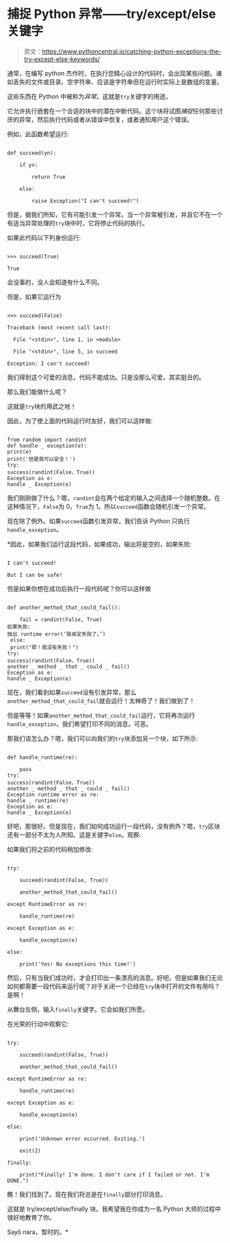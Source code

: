 # 捕捉 Python 异常——try/except/else 关键字

> 原文：<https://www.pythoncentral.io/catching-python-exceptions-the-try-except-else-keywords/>

通常，在编写 python 杰作时，在执行您精心设计的代码时，会出现某些问题。诸如丢失的文件或目录、空字符串、应该是字符串但在运行时实际上是数组的变量。

这些东西在 Python 中被称为*异常*。这就是`try`关键字的用途。

它允许执行嵌套在一个合适的块中的潜在中断代码。这个块将试图*捕捉*任何那些讨厌的异常，然后执行代码或者从错误中恢复，或者通知用户这个错误。

例如，此函数希望运行:

```

def succeed(yn):

    if yn:

        return True

    else:

        raise Exception("I can't succeed!")

```

但是，据我们所知，它有可能引发一个异常。当一个异常被引发，并且它不在一个有适当异常处理的`try`块中时，它将停止代码的执行。

如果此代码以下列身份运行:

```

>>> succeed(True)

True

```

会没事的，没人会知道有什么不同。

但是，如果它运行为

```

>>> succeed(False)

Traceback (most recent call last):

  File "<stdin>", line 1, in <module>

  File "<stdin>", line 5, in succeed

Exception: I can't succeed!

```

我们得到这个可爱的消息，代码不能成功。只是没那么可爱。其实挺丑的。

那么我们能做什么呢？

这就是`try`块的用武之地！

因此，为了使上面的代码运行时友好，我们可以这样做:

```

from random import randint
def handle _ exception(e):
print(e)
print('但是我可以安全！')
try:
success(randint(False，True))
Exception as e:
handle _ Exception(e)

```

我们刚刚做了什么？嗯，`randint`会在两个给定的输入之间选择一个随机整数。在这种情况下，`False`为 0，`True`为 1。所以`succeed`函数会随机引发一个异常。

现在除了例外。如果`succeed`函数引发异常，我们告诉 Python 只执行`handle_exception`*。*

 *因此，如果我们运行这段代码，如果成功，输出将是空的，如果失败:

```

I can't succeed!

But I can be safe!

```

但是如果你想在成功后执行一段代码呢？你可以这样做

```

def another_method_that_could_fail():

    fail = randint(False, True)
如果失败:
抛出 runtime error(‘我肯定失败了。’)
 else: 
 print("耶！我没有失败！")
try:
success(randint(False，True))
another _ method _ that _ could _ fail()
Exception as e:
handle _ Exception(e)

```

现在，我们看到如果`succeed`没有引发异常，那么`another_method_that_could_fail`就会运行！太神奇了！我们做到了！

但是等等！如果`another_method_that_could_fail`运行，它将再次运行`handle_exception`，我们希望打印不同的消息。可恶。

那我们该怎么办？嗯，我们可以向我们的`try`块添加另一个块，如下所示:

```

def handle_runtime(re):

    pass
try:
success(randint(False，True))
another _ method _ that _ could _ fail()
Exception runtime error as re:
handle _ runtime(re)
Exception as e:
handle _ Exception(e)

```

好吧，那很好。但是现在，我们如何成功运行一段代码，没有例外？嗯，`try`区块还有一部分不太为人所知。这是关键字`else`。观察:

如果我们将之前的代码稍加修改:

```

try:

    succeed(randint(False, True))

    another_method_that_could_fail()

except RuntimeError as re:

    handle_runtime(re)

except Exception as e:

    handle_exception(e)

else:

    print('Yes! No exceptions this time!')

```

然后，只有当我们成功时，才会打印出一条漂亮的消息。好吧，但是如果我们无论如何都需要一段代码来运行呢？对于关闭一个已经在`try`块中打开的文件有用吗？是啊！

从舞台左侧，输入`finally`关键字。它会如我们所愿。

在光荣的行动中观察它:

```

try:

    succeed(randint(False, True))

    another_method_that_could_fail()

except RuntimeError as re:

    handle_runtime(re)

except Exception as e:

    handle_exception(e)

else:

    print('Unknown error occurred. Exiting.')

    exit(2)

finally:

    print("Finally! I'm done. I don't care if I failed or not. I'm DONE.")

```

瞧！我们找到了。现在我们将总是在`finally`部分打印消息。

这就是 try/except/else/finally 块。我希望我在你成为一名 Python 大师的过程中很好地教育了你。

Sayō nara，暂时的。*